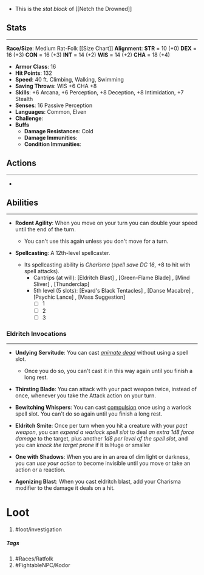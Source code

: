 - This is the *stat block* of [[Netch the Drowned]]

## Stats
---
**Race/Size**: Medium Rat-Folk
	[[Size Chart]]
**Alignment**:
	**STR** = 10 (+0)
	**DEX** = 16 (+3)
	**CON** = 16 (+3)
	**INT** = 14 (+2)
	**WIS** = 14 (+2)
	**CHA** = 18 (+4)
-   **Armor Class**: 16
-   **Hit Points**: 132
-   **Speed**: 40 ft. Climbing, Walking, Swimming
-   **Saving Throws**: WIS +6 CHA +8
-   **Skills**: +6 Arcana, +6 Perception, +8 Deception, +8 Intimidation, +7 Stealth
-   **Senses**: 16 Passive Perception 
-   **Languages**: Common, Elven
-   **Challenge**: 
-   **Buffs**
	-   **Damage Resistances**: Cold
	-   **Damage Immunities**:
	-   **Condition Immunities**:

## Actions
---
- 

## Abilities
---
- **Rodent Agility**: When you move on your turn you can double your speed until the end of the turn.
	- You can't use this again unless you don't move for a turn.

- **Spellcasting**: A 12th-level spellcaster. 
	- Its spellcasting ability is *Charisma* (*spell save DC 16*, +8 to hit with spell attacks).
		- Cantrips (at will): [Eldritch Blast] , [Green-Flame Blade] , [Mind Sliver] , [Thunderclap]
		- 5th level (5 slots): [Evard's Black Tentacles] , [Danse Macabre] , [Psychic Lance] , [Mass Suggestion]
			- [ ] 1
			- [ ] 2
			- [ ] 3

### Eldritch Invocations
---
- **Undying Servitude**: You can cast _[animate dead](http://dnd5e.wikidot.com/spell:animate-dead)_ without using a spell slot. 
	- Once you do so, you can't cast it in this way again until you finish a long rest.

- **Thirsting Blade**: You can attack with your pact weapon twice, instead of once, whenever you take the Attack action on your turn.

- **Bewitching Whispers**: You can cast [compulsion](http://dnd5e.wikidot.com/spell:compulsion) once using a warlock spell slot. You can't do so again until you finish a long rest.

- **Eldritch Smite**: Once per turn when you hit a creature with your *pact weapon*, you can *expend a warlock spell slot* to deal *an extra 1d8 force damage* to the target, plus another *1d8 per level of the spell slot*, and you can *knock the target prone* if it is Huge or smaller

- **One with Shadows**: When you are in an area of dim light or darkness, you can *use your action* to become invisible until you move or take an action or a reaction.

- **Agonizing Blast**: When you cast eldritch blast, add your Charisma modifier to the damage it deals on a hit.

# Loot
1. #loot/investigation 

##### Tags
1. #Races/Ratfolk  
2. #FightableNPC/Kodor